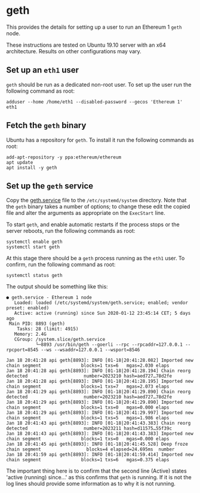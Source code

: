 # geth

This provides the details for setting up a user to run an Ethereum 1 `geth` node.

These instructions are tested on Ubuntu 19.10 server with an x64 architecture.  Results on other configurations may vary.

## Set up an `eth1` user

`geth` should be run as a dedicated non-root user.  To set up the user run the following command as root:

```
adduser --home /home/eth1 --disabled-password --gecos 'Ethereum 1' eth1
```

## Fetch the `geth` binary

Ubuntu has a repository for `geth`.  To install it run the following commands as root:

```
add-apt-repository -y ppa:ethereum/ethereum
apt update
apt install -y geth
```

## Set up the `geth` service

Copy the [geth.service](geth.service) file to the `/etc/systemd/system` directory.  Note that the `geth` binary takes a number of options; to change these edit the copied file and alter the arguments as appropriate on the `ExecStart` line.

To start `geth`, and enable automatic restarts if the process stops or the server reboots, run the following commands as root:

```
systemctl enable geth
systemctl start geth
```

At this stage there should be a `geth` process running as the `eth1` user.  To confirm, run the following command as root:

```
systemctl status geth
```

The output should be something like this:

```
● geth.service - Ethereum 1 node
   Loaded: loaded (/etc/systemd/system/geth.service; enabled; vendor preset: enabled)
   Active: active (running) since Sun 2020-01-12 23:45:14 CET; 5 days ago
 Main PID: 8893 (geth)
    Tasks: 28 (limit: 4915)
   Memory: 2.4G
   CGroup: /system.slice/geth.service
           └─8893 /usr/bin/geth --goerli --rpc --rpcaddr=127.0.0.1 --rpcport=8545 --ws --wsaddr=127.0.0.1 --wsport=8546

Jan 18 20:41:28 api geth[8893]: INFO [01-18|20:41:28.082] Imported new chain segment               blocks=1 txs=6   mgas=2.030 elaps
Jan 18 20:41:28 api geth[8893]: INFO [01-18|20:41:28.194] Chain reorg detected                     number=2023210 hash=aed727…78d2fe
Jan 18 20:41:28 api geth[8893]: INFO [01-18|20:41:28.195] Imported new chain segment               blocks=1 txs=7   mgas=2.073 elaps
Jan 18 20:41:29 api geth[8893]: INFO [01-18|20:41:29.890] Chain reorg detected                     number=2023210 hash=aed727…78d2fe
Jan 18 20:41:29 api geth[8893]: INFO [01-18|20:41:29.890] Imported new chain segment               blocks=1 txs=0   mgas=0.000 elaps
Jan 18 20:41:29 api geth[8893]: INFO [01-18|20:41:29.997] Imported new chain segment               blocks=1 txs=5   mgas=1.986 elaps
Jan 18 20:41:43 api geth[8893]: INFO [01-18|20:41:43.383] Chain reorg detected                     number=2023211 hash=d11575…55f39c
Jan 18 20:41:43 api geth[8893]: INFO [01-18|20:41:43.383] Imported new chain segment               blocks=1 txs=0   mgas=0.000 elaps
Jan 18 20:41:45 api geth[8893]: INFO [01-18|20:41:45.528] Deep froze chain segment                 blocks=4 elapsed=24.695ms  number
Jan 18 20:41:59 api geth[8893]: INFO [01-18|20:41:59.414] Imported new chain segment               blocks=1 txs=6   mgas=0.375 elaps
```

The important thing here is to confirm that the second line (Active) states 'active (running) since...' as this confirms that `geth` is running.  If it is not the log lines should provide some information as to why it is not running.
